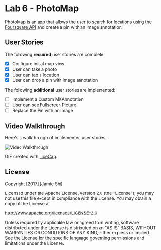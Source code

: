 # Lab 6 - PhotoMap

PhotoMap is an app that allows the user to search for locations using the [Foursquare API](https://developer.foursquare.com/docs) and create a pin with an image annotation.


## User Stories

The following **required** user stories are complete:

- [x] Configure initial map view
- [x] User can take a photo 
- [x] User can tag a location
- [x] User can drop a pin with image annotation

The following **additional** user stories are implemented:

- [ ] Implement a Custom MKAnnotation 
- [ ] User can see Fullscreen Picture 
- [ ] Replace the Pin with an Image 

## Video Walkthrough

Here's a walkthrough of implemented user stories:

<img src='https://i.imgur.com/Z3fQNFO.gif' title='Video Walkthrough' width='' alt='Video Walkthrough' />

GIF created with [LiceCap](http://www.cockos.com/licecap/).

## License

Copyright [2017] [Jamie Shi]

Licensed under the Apache License, Version 2.0 (the "License");
you may not use this file except in compliance with the License.
You may obtain a copy of the License at

http://www.apache.org/licenses/LICENSE-2.0

Unless required by applicable law or agreed to in writing, software
distributed under the License is distributed on an "AS IS" BASIS,
WITHOUT WARRANTIES OR CONDITIONS OF ANY KIND, either express or implied.
See the License for the specific language governing permissions and
limitations under the License.
